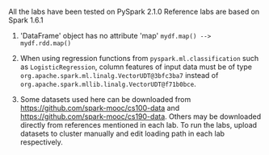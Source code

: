 All the labs have been tested on PySpark 2.1.0
Reference labs are based on Spark 1.6.1

1) 'DataFrame' object has no attribute 'map'
`mydf.map() --> mydf.rdd.map()`

2) When using regression functions from `pyspark.ml.classification` such as `LogisticRegression`, column features of input data must be of type `org.apache.spark.ml.linalg.VectorUDT@3bfc3ba7` instead of  `org.apache.spark.mllib.linalg.VectorUDT@f71b0bce`. 

3) Some datasets used here can be downloaded from https://github.com/spark-mooc/cs100-data and https://github.com/spark-mooc/cs190-data. Others may be downloaded directly from references mentioned in each lab. To run the labs, upload datasets to cluster manually and edit loading path in each lab respectively.
